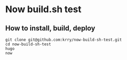 
# Now build.sh test

## How to install, build, deploy

```
git clone git@github.com:krry/now-build-sh-test.git
cd now-build-sh-test
hugo
now
```
